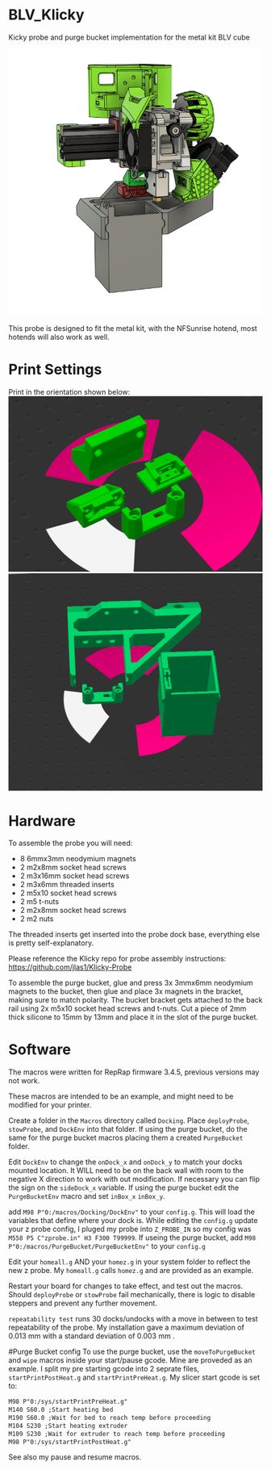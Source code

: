 # BLV_Klicky
Kicky probe and purge bucket implementation for the metal kit BLV cube

![alt text](https://github.com/rab1515/BLV_Klicky/blob/main/purge_bucket_klicky/photos/Capture.PNG)

This probe is designed to fit the metal kit, with the NFSunrise hotend, most hotends will also work as well.

# Print Settings
Print in the orientation shown below:
![alt text](https://github.com/rab1515/BLV_Klicky/blob/main/klicky_probe/photos/Capture3.PNG)
![alt text](https://github.com/rab1515/BLV_Klicky/blob/main/purge_bucket_klicky/photos/printOrientation.PNG)

# Hardware

To assemble the probe you will need:

* 8 6mmx3mm neodymium magnets
* 2 m2x8mm socket head screws  
* 2 m3x16mm socket head screws
* 2 m3x6mm threaded inserts
* 2 m5x10 socket head screws
* 2 m5 t-nuts
* 2 m2x8mm socket head screws
* 2 m2 nuts

The threaded inserts get inserted into the probe dock base, everything else is pretty self-explanatory.

Please reference the Klicky repo for probe assembly instructions: https://github.com/jlas1/Klicky-Probe

To assemble the purge bucket, glue and press 3x 3mmx6mm neodymium magnets to the bucket, then glue and place 3x magnets in the bracket, making sure to match polarity.
The bucket bracket gets attached to the back rail using 2x m5x10 socket head screws and t-nuts. Cut a piece of 2mm thick silicone to 15mm by 13mm and place it in the slot of the purge bucket.


# Software

The macros were written for RepRap firmware 3.4.5, previous versions may not work.

These macros are intended to be an example, and might need to be modified for your printer.

Create a folder in the `Macros` directory called `Docking`. Place `deployProbe`, `stowProbe`, and `DockEnv` into that folder. If using the purge bucket, do the same for the purge bucket macros placing them a created `PurgeBucket` folder.

Edit `DockEnv` to change the `onDock_x` and `onDock_y` to match your docks mounted location. It WILL need to be on the back wall with room to the negative X direction to work with out modification. If necessary you can flip the sign on the `sideDock_x` variable. If using the purge bucket edit the `PurgeBucketEnv` macro and set `inBox_x` `inBox_y`.

add `M98 P"0:/macros/Docking/DockEnv"` to your `config.g`. This will load the variables that define where your dock is. While editing the `config.g` update your z probe config, I pluged my probe into `Z_PROBE_IN` so my config was `M558 P5 C"zprobe.in" H3 F300 T99999`. If useing the purge bucket, add `M98 P"0:/macros/PurgeBucket/PurgeBucketEnv"` to your `config.g`

Edit your `homeall.g` AND your `homez.g` in your system folder to reflect the new z probe. My `homeall.g` calls `homez.g` and are provided as an example.

Restart your board for changes to take effect, and test out the macros. Should  `deployProbe` or `stowProbe` fail mechanically, there is logic to disable steppers and prevent any further movement. 

`repeatability test` runs 30 docks/undocks with a move in between to test repeatability of the probe. My installation gave a maximum deviation of 0.013 mm with a standard deviation of 0.003 mm .

#Purge Bucket config
To use the purge bucket, use the `moveToPurgeBucket` and `wipe` macros inside your start/pause gcode. Mine are proveded as an example. I split my pre starting gcode into 2 seprate files,  `startPrintPostHeat.g` and `startPrintPreHeat.g`. My slicer start gcode is set to: 
```
M98 P"0:/sys/startPrintPreHeat.g"
M140 S60.0 ;Start heating bed
M190 S60.0 ;Wait for bed to reach temp before proceeding
M104 S230 ;Start heating extruder
M109 S230 ;Wait for extruder to reach temp before proceeding
M98 P"0:/sys/startPrintPostHeat.g"
```

See also my pause and resume macros.
